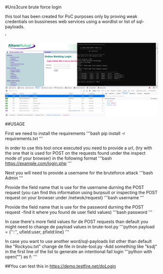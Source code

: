 

#Uns3cure brute force login

this tool has been created for PoC purposes only 
by proving weak credentials on bussineses web services using a wordlist or list of sql-payloads.

'

![HOWTO](https://github.com/jdmg412/Uns3cure-Tools/blob/main/brute-tool/howto-BruteTool.JPG?raw=true)


##USAGE


First we need to install the requirements
'''bash
pip install -r requirements.txt 
'''

In order to use this tool once executed you need to provide a url, 
(try with the one that is used for POST on the requests found under the inspect mode of your browser) in the following format
'''bash
https://example.com/login.php
'''

Next you will need to provide a username for the bruteforce attack
'''bash
Admin
'''


Provide the field name that is use for the username durning the POST request
(you can find this information using burpsuit or inspecting the POST request on your browser under /netwok/request)
'''bash
username
'''

Provide the field name that is use for the password durning the POST request 
-find it where you found de user field values)
'''bash
password
'''

In case there's more field values for de POST requests than default you might need to change de payload values in brute-tool.py
'''python
payload = {'<field>':'<value>', ufield:user, pfield:line}
'''
    
In case you want to use another word/sql-payloads list other than default like "Rockyou.txt" change de file in brute-tool.py 
-Add something like "ksdj" in the first line of the list to generate an intentional fail login
'''python
    with open("<file-path>") as f:
'''


##You can test this in https://demo.testfire.net/doLogin





